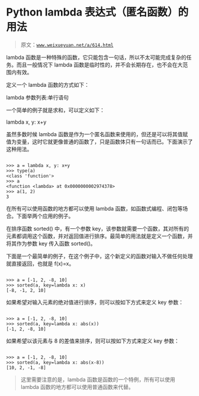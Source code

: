 # Python lambda 表达式（匿名函数）的用法

> 原文：[`www.weixueyuan.net/a/614.html`](http://www.weixueyuan.net/a/614.html)

lambda 函数是一种特殊的函数，它只能包含一句话，所以不太可能完成复杂的任务。而且一般情况下 lambda 函数是临时性的，并不会长期存在，也不会在大范围内有效。

定义一个 lambda 函数的方式如下：

lambda 参数列表:单行语句

一个简单的例子就是求和，可以定义如下：

lambda x, y: x+y

虽然多数时候 lambda 函数是作为一个匿名函数来使用的，但还是可以将其值赋值为变量，这时它就更像普通的函数了，只是函数体只有一句话而已。下面演示了这种用法。

```

>>> a = lambda x, y: x+y
>>> type(a)
<class 'function'>
>>> a
<function <lambda> at 0x0000000002974378>
>>> a(1, 2)
3
```

在所有可以使用函数的地方都可以使用 lambda 函数，如函数式编程、闭包等场合。下面举两个应用的例子。

在排序函数 sorted() 中，有一个参数 key，该参数就需要一个函数，其对所有的元素都调用这个函数，并对返回值进行排序。最简单的用法就是定义一个函数，并将其作为参数 key 传入函数 sorted()。

下面是一个最简单的例子，在这个例子中，这个新定义的函数对输入不做任何处理就直接返回，也就是 f(x)=x。

```

>>> a = [-1, 2, -8, 10]
>>> sorted(a, key=lambda x: x)
[-8, -1, 2, 10]
```

如果希望对输入元素的绝对值进行排序，则可以按如下方式来定义 key 参数：

```

>>> a = [-1, 2, -8, 10]
>>> sorted(a, key=lambda x: abs(x))
[-1, 2, -8, 10]
```

如果希望以该元素与 8 的差值来排序，则可以按如下方式来定义 key 参数：

```

>>> a = [-1, 2, -8, 10]
>>> sorted(a, key=lambda x: abs(x-8))
[10, 2, -1, -8]
```

> 这里需要注意的是，lambda 函数是函数的一个特例，所有可以使用 lambda 函数的地方都可以使用普通函数来代替。